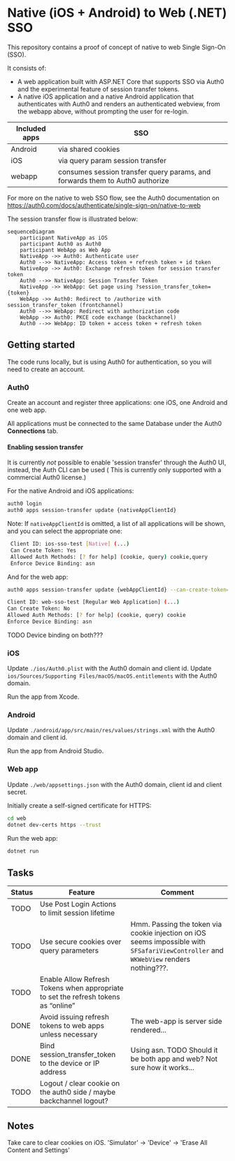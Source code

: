 # Native (iOS + Android) to Web (.NET) SSO

This repository contains a proof of concept of native to web Single Sign-On (SSO).

It consists of:

- A web application built with ASP.NET Core that supports SSO via Auth0 and the experimental feature of session transfer
  tokens.
- A native iOS application and a native Android application that authenticates with Auth0 and renders an authenticated
  webview, from the webapp above, without prompting the user for re-login.

| Included apps | SSO                                                                          |
|---------------|------------------------------------------------------------------------------|
| Android       | via shared cookies                                                           |
| iOS           | via query param session transfer                                             |  
| webapp        | consumes session transfer query params, and forwards them to Auth0 authorize |

For more on the native to web SSO flow, see the Auth0 documentation
on https://auth0.com/docs/authenticate/single-sign-on/native-to-web

The session transfer flow is illustrated below:

```mermaid
sequenceDiagram
    participant NativeApp as iOS
    participant Auth0 as Auth0
    participant WebApp as Web App
    NativeApp ->> Auth0: Authenticate user
    Auth0 -->> NativeApp: Access token + refresh token + id token
    NativeApp ->> Auth0: Exchange refresh token for session transfer token
    Auth0 -->> NativeApp: Session Transfer Token
    NativeApp ->> WebApp: Get page using ?session_transfer_token={token}
    WebApp ->> Auth0: Redirect to /authorize with session_transfer_token (frontchannel)
    Auth0 -->> WebApp: Redirect with authorization code
    WebApp ->> Auth0: PKCE code exchange (backchannel)
    Auth0 -->> WebApp: ID token + access token + refresh token
```

## Getting started

The code runs locally, but is using Auth0 for authentication, so you will need to create an account.

### Auth0

Create an account and register three applications: one iOS, one Android and one web app.

All applications must be connected to the same Database under the Auth0 **Connections** tab.

#### Enabling session transfer

It is currently *not* possible to enable 'session transfer' through the Auth0 UI, instead, the Auth CLI can be used (
This is
currently only supported with a commercial Auth0 license.)

For the native Android and iOS applications:

```bash
auth0 login
auth0 apps session-transfer update {nativeAppClientId} 
```

Note: If `nativeAppClientId` is omitted, a list of all applications will be shown, and you can select the appropriate
one:

```bash
 Client ID: ios-sso-test [Native] (...)
 Can Create Token: Yes
 Allowed Auth Methods: [? for help] (cookie, query) cookie,query                                                                                                                                                                                 Allowed Auth Methods: cookie,query
 Enforce Device Binding: asn
```

And for the web app:

```bash
auth0 apps session-transfer update {webAppClientId} --can-create-token=false --enforce-device-binding=asn
```

```bash
Client ID: web-sso-test [Regular Web Application] (...)
Can Create Token: No
Allowed Auth Methods: [? for help] (cookie, query) cookie                                                                                                                                                                                       Allowed Auth Methods: cookie
Enforce Device Binding: asn
```

TODO Device binding on both???

### iOS

Update `./ios/Auth0.plist` with the Auth0 domain and client id.
Update `ios/Sources/Supporting Files/macOS/macOS.entitlements` with the Auth0 domain.

Run the app from Xcode.

### Android

Update `./android/app/src/main/res/values/strings.xml` with the Auth0 domain and client id.

Run the app from Android Studio.

### Web app

Update `./web/appsettings.json` with the Auth0 domain, client id and client secret.

Initially create a self-signed certificate for HTTPS:

```bash
cd web
dotnet dev-certs https --trust
```

Run the web app:

```bash
dotnet run
```

## Tasks

| Status | Feature                                                                            | Comment                                                                                                                               |
|--------|------------------------------------------------------------------------------------|---------------------------------------------------------------------------------------------------------------------------------------|
| TODO   | Use Post Login Actions to limit session lifetime                                   |                                                                                                                                       |
| TODO   | Use secure cookies over query parameters                                           | Hmm. Passing the token via cookie injection on iOS seems impossible with `SFSafariViewController` and `WKWebView` renders nothing???. |
| TODO   | Enable Allow Refresh Tokens when appropriate to set the refresh tokens as “online” |                                                                                                                                       |
| DONE   | Avoid issuing refresh tokens to web apps unless necessary                          | The web-app is server side rendered...                                                                                                |
| DONE   | Bind session_transfer_token to the device or IP address                            | Using asn. TODO Should it be both app and web? Not sure how it works...                                                               |
| TODO   | Logout / clear cookie on the auth0 side / maybe backchannel logout?                |                                                                                                                                       |

## Notes

Take care to clear cookies on iOS. 'Simulator' -> 'Device' -> 'Erase All Content and Settings'

